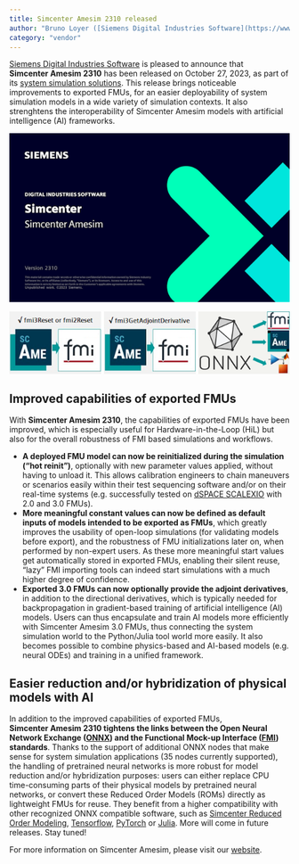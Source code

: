 ```yaml
---
title: Simcenter Amesim 2310 released
author: "Bruno Loyer ([Siemens Digital Industries Software](https://www.sw.siemens.com/ ))"
category: "vendor"
---
```

[Siemens Digital Industries Software](https://www.sw.siemens.com/ ) is pleased to announce that **Simcenter&nbsp;Amesim&nbsp;2310** has been released on October 27, 2023, as part of its [system simulation solutions]( https://blogs.sw.siemens.com/simcenter/whats-new-in-simcenter-systems-2310/). This release brings noticeable improvements to exported FMUs, for an easier deployability of system simulation models in a wide variety of simulation contexts. It also strenghtens the interoperability of Simcenter Amesim models with artificial intelligence (AI) frameworks.

![](amesim_banner_2310.png)

![](amesim_features_2310.png)

## Improved capabilities of exported FMUs
With **Simcenter&nbsp;Amesim&nbsp;2310**, the capabilities of exported FMUs have been improved, which is especially useful for Hardware-in-the-Loop (HiL) but also for the overall robustness of FMI based simulations and workflows. 
* **A deployed FMU model can now be reinitialized during the simulation (&ldquo;hot reinit&rdquo;)**, optionally with new parameter values applied, without having to unload it. This allows calibration engineers to chain maneuvers or scenarios easily within their test sequencing software and/or on their real-time systems (e.g. successfully tested on [dSPACE&nbsp;SCALEXIO]( https://www.dspace.com/en/ltd/home/products/hw/simulator_hardware/scalexio.cfm) with 2.0 and 3.0 FMUs).
* **More meaningful constant values can now be defined as default inputs of models intended to be exported as FMUs**, which greatly improves the usability of open-loop simulations (for validating models before export), and the robustness of FMU initializations later on, when performed by non-expert users. As these more meaningful start values get automatically stored in exported FMUs, enabling their silent reuse, &ldquo;lazy&rdquo; FMI importing tools can indeed start simulations with a much higher degree of confidence.
* **Exported 3.0 FMUs can now optionally provide the adjoint derivatives**, in addition to the directional derivatives, which is typically needed for backpropagation in gradient-based training of artificial intelligence (AI) models. Users can thus encapsulate and train AI models more efficiently with Simcenter Amesim 3.0 FMUs, thus connecting the system simulation world to the Python/Julia tool world more easily. It also becomes possible to combine physics-based and AI-based models (e.g. neural ODEs) and training in a unified framework. 

## Easier reduction and/or hybridization of physical models with AI
In addition to the improved capabilities of exported FMUs, **Simcenter&nbsp;Amesim 2310 tightens the links between the Open Neural Network Exchange ([ONNX]( https://onnx.ai/)) and the Functional Mock-up Interface ([FMI]( https://fmi-standard.org/)) standards**. Thanks to the support of additional ONNX nodes that make sense for system simulation applications (35 nodes currently supported), the handling of pretrained neural networks is more robust for model reduction and/or hybridization purposes: users can either replace CPU time-consuming parts of their physical models by pretrained neural networks, or convert these Reduced Order Models (ROMs) directly as lightweight FMUs for reuse. They benefit from a higher compatibility with other recognized ONNX compatible software, such as [Simcenter Reduced Order Modeling]( https://plm.sw.siemens.com/en-US/simcenter/integration-solutions/reduced-order-modeling/), [Tensorflow]( https://www.tensorflow.org/), [PyTorch]( https://pytorch.org/) or [Julia]( https://julialang.org/). More will come in future releases. Stay tuned! 

For more information on Simcenter Amesim, please visit our [website](https://www.plm.automation.siemens.com/global/en/products/simcenter/simcenter-amesim.html ).
